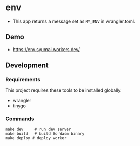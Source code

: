 # env

* This app returns a message set as `MY_ENV` in wrangler.toml.

## Demo

* https://env.syumai.workers.dev/

## Development

### Requirements

This project requires these tools to be installed globally.

* wrangler
* tinygo

### Commands

```
make dev     # run dev server
make build   # build Go Wasm binary
make deploy # deploy worker
```
